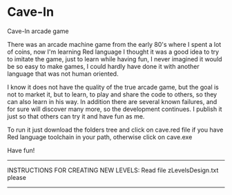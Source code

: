 # Cave-In
Cave-In arcade game 

There was an arcade machine game from the early 80's where I spent a lot of coins, now I'm learning Red language I thought it was a good idea to try to imitate the game, just to learn while having fun, I never imagined it would be so easy to make games, I could hardly have done it with another language that was not human oriented.

I know it does not have the quality of the true arcade game, but the goal is not to market it, but to learn, to play and share the code to others, so they can also learn in his way. In addition there are several known failures, and for sure will discover many more, so the development continues. I publish it just so that others can try it and have fun as me.

To run it just download the folders tree and click on cave.red file if you have Red language toolchain in your path, otherwise click on cave.exe

Have fun!

**********************************************************************************************************
INSTRUCTIONS FOR CREATING NEW LEVELS: Read file  zLevelsDesign.txt   please
**********************************************************************************************************
